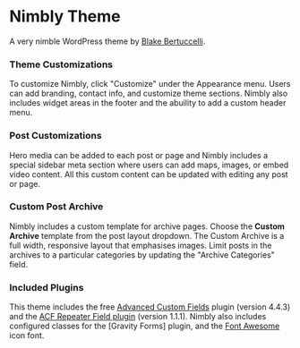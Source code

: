# Nimbly Theme
A very nimble WordPress theme by [Blake Bertuccelli].

### Theme Customizations
To customize Nimbly,  click "Customize" under the Appearance menu. Users can add branding, contact info, and customize theme sections. Nimbly also includes widget areas in the footer and the abuility to add a custom header menu.

### Post Customizations
Hero media can be added to each post or page and Nimbly includes a special sidebar meta section where users can add maps, images, or embed video content. All this custom content can be updated with editing any post or page.

### Custom Post Archive
Nimbly includes a custom template for archive pages. Choose the **Custom Archive** template from the post layout dropdown. The Custom Archive is a full width, responsive layout that emphasises images. Limit posts in the archives to a particular categories by updating the "Archive Categories" field. 

### Included Plugins
This theme includes the free [Advanced Custom Fields] plugin (version 4.4.3) and the [ACF Repeater Field plugin] (version 1.1.1). Nimbly also includes configured classes for the [Gravity Forms] plugin, and the [Font Awesome] icon font.

[Blake Bertuccelli]:https://www.linkedin.com/in/blakebertuccelli
[Advanced Custom Fields]:http://www.advancedcustomfields.com/
[ACF Repeater Field plugin]:http://www.advancedcustomfields.com/resources/repeater/y87rzmvcd82Ta6JK
[http://www.gravityforms.com/]: http://www.gravityforms.com/
[Snazzy Maps]: https://snazzymaps.com/
[Font Awesome]:https://fortawesome.github.io/Font-Awesome/
